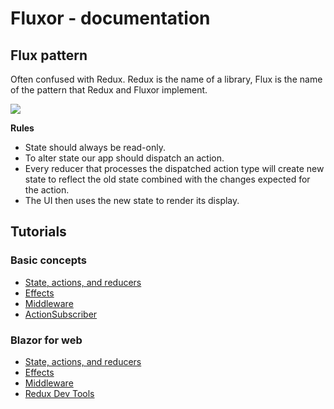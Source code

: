 # Fluxor - documentation

## Flux pattern

Often confused with Redux. Redux is the name of a library, Flux is the name of the pattern that Redux and
Fluxor implement.

![](./../Images/flux-pattern.jpg)

**Rules**
* State should always be read-only.
* To alter state our app should dispatch an action.
* Every reducer that processes the dispatched action type will create new state to reflect the old
state combined with the changes expected for the action.
* The UI then uses the new state to render its display.

## Tutorials
### Basic concepts

* [State, actions, and reducers](../Source/Tutorials/01-BasicConcepts/01A-StateActionsReducersTutorial/)
* [Effects](../Source/Tutorials/01-BasicConcepts/01B-EffectsTutorial/)
* [Middleware](../Source/Tutorials/01-BasicConcepts/01C-MiddlewareTutorial/)
* [ActionSubscriber](../Source/Tutorials/01-BasicConcepts/01E-ActionSubscriber/)

### Blazor for web

* [State, actions, and reducers](../Source/Tutorials/02-Blazor/02A-StateActionsReducersTutorial/)
* [Effects](../Source/Tutorials/02-Blazor/02B-EffectsTutorial/)
* [Middleware](../Source/Tutorials/02-Blazor/02C-MiddlewareTutorial/)
* [Redux Dev Tools](../Source/Tutorials/02-Blazor/02D-ReduxDevToolsTutorial/)
